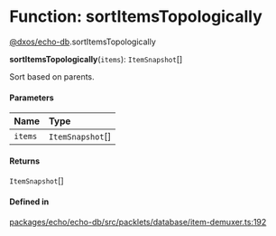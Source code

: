 # Function: sortItemsTopologically

[@dxos/echo-db](../modules/dxos_echo_db.md).sortItemsTopologically

**sortItemsTopologically**(`items`): `ItemSnapshot`[]

Sort based on parents.

#### Parameters

| Name | Type |
| :------ | :------ |
| `items` | `ItemSnapshot`[] |

#### Returns

`ItemSnapshot`[]

#### Defined in

[packages/echo/echo-db/src/packlets/database/item-demuxer.ts:192](https://github.com/dxos/dxos/blob/db8188dae/packages/echo/echo-db/src/packlets/database/item-demuxer.ts#L192)
